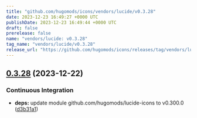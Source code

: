 ```yaml
---
title: "github.com/hugomods/icons/vendors/lucide/v0.3.28"
date: 2023-12-23 16:49:27 +0000 UTC
publishDate: 2023-12-23 16:49:44 +0000 UTC
draft: false
prerelease: false
name: "vendors/lucide: v0.3.28"
tag_name: "vendors/lucide/v0.3.28"
release_url: "https://github.com/hugomods/icons/releases/tag/vendors/lucide/v0.3.28"
---
```


## [0.3.28](https://github.com/hugomods/icons/compare/vendors/lucide/v0.3.27...vendors/lucide/v0.3.28) (2023-12-22)


### Continuous Integration

* **deps:** update module github.com/hugomods/lucide-icons to v0.300.0 ([d3b31a1](https://github.com/hugomods/icons/commit/d3b31a18b1892f8d446a4ec8bcf74b40443029d3))
